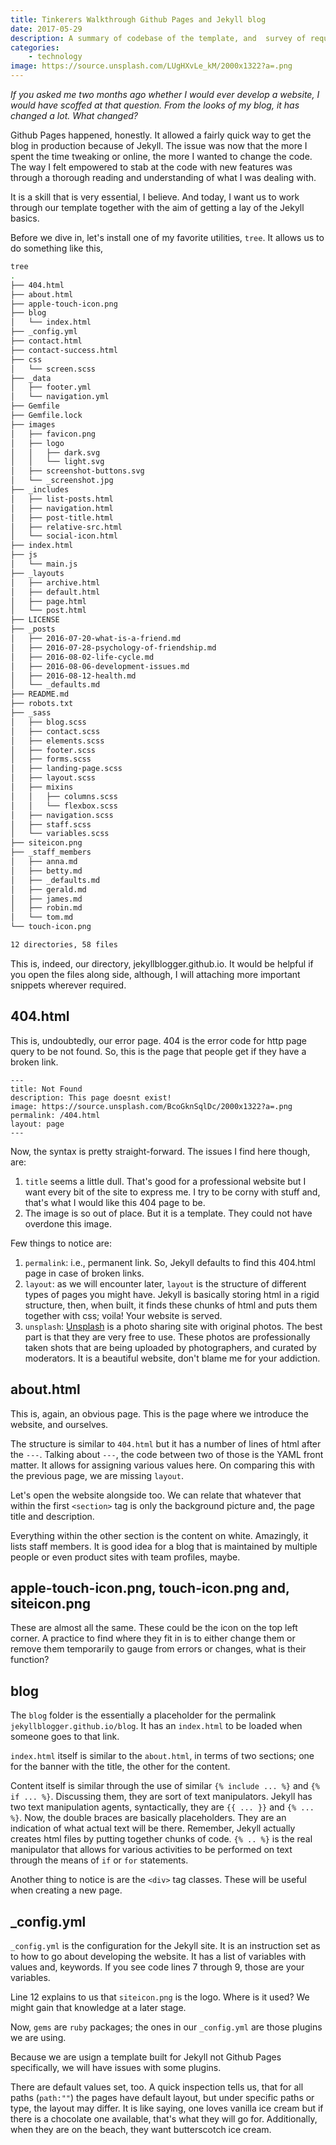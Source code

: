 ```yaml
---
title: Tinkerers Walkthrough Github Pages and Jekyll blog
date: 2017-05-29
description: A summary of codebase of the template, and  survey of required tasks
categories:
    - technology
image: https://source.unsplash.com/LUgHXvLe_kM/2000x1322?a=.png
---
```

_If you asked me two months ago whether I would ever develop a website, I would have scoffed at that question. From the looks of my blog, it has changed a lot. What changed?_

Github Pages happened, honestly. It allowed a fairly quick way to get the blog in production because of Jekyll. The issue was now that the more I spent the time tweaking or online, the more I wanted to change the code. The way I felt empowered to stab at the code with new features was through a thorough reading and understanding of what I was dealing with.

It is a skill that is very essential, I believe. And today, I want us to work through our template together with the aim of getting a lay of the Jekyll basics. 

Before we dive in, let's install one of my favorite utilities, `tree`. It allows us to do something like this,
```bash
tree
.
├── 404.html
├── about.html
├── apple-touch-icon.png
├── blog
│   └── index.html
├── _config.yml
├── contact.html
├── contact-success.html
├── css
│   └── screen.scss
├── _data
│   ├── footer.yml
│   └── navigation.yml
├── Gemfile
├── Gemfile.lock
├── images
│   ├── favicon.png
│   ├── logo
│   │   ├── dark.svg
│   │   └── light.svg
│   ├── screenshot-buttons.svg
│   └── _screenshot.jpg
├── _includes
│   ├── list-posts.html
│   ├── navigation.html
│   ├── post-title.html
│   ├── relative-src.html
│   └── social-icon.html
├── index.html
├── js
│   └── main.js
├── _layouts
│   ├── archive.html
│   ├── default.html
│   ├── page.html
│   └── post.html
├── LICENSE
├── _posts
│   ├── 2016-07-20-what-is-a-friend.md
│   ├── 2016-07-28-psychology-of-friendship.md
│   ├── 2016-08-02-life-cycle.md
│   ├── 2016-08-06-development-issues.md
│   ├── 2016-08-12-health.md
│   └── _defaults.md
├── README.md
├── robots.txt
├── _sass
│   ├── blog.scss
│   ├── contact.scss
│   ├── elements.scss
│   ├── footer.scss
│   ├── forms.scss
│   ├── landing-page.scss
│   ├── layout.scss
│   ├── mixins
│   │   ├── columns.scss
│   │   └── flexbox.scss
│   ├── navigation.scss
│   ├── staff.scss
│   └── variables.scss
├── siteicon.png
├── _staff_members
│   ├── anna.md
│   ├── betty.md
│   ├── _defaults.md
│   ├── gerald.md
│   ├── james.md
│   ├── robin.md
│   └── tom.md
└── touch-icon.png

12 directories, 58 files
```

This is, indeed, our directory, jekyllblogger.github.io. It would be helpful if you open the files along side, although, I will attaching more important snippets wherever required.

## 404.html
This is, undoubtedly, our error page. 404 is the error code for http page query to be not found. So, this is the page that people get if they have a broken link.
```
---
title: Not Found
description: This page doesnt exist!
image: https://source.unsplash.com/BcoGknSqlDc/2000x1322?a=.png
permalink: /404.html
layout: page
---
```

Now, the syntax is pretty straight-forward. The issues I find here though, are:
1. `title` seems a little dull. That's good for a professional website but I want every bit of the site to express me. I try to be corny with stuff and, that's what I would like this 404 page to be.
2. The image is so out of place. But it is a template. They could not have overdone this image.

Few things to notice are:
1. `permalink`: i.e., permanent link. So, Jekyll defaults to find this 404.html page in case of broken links.
2. `layout`: as we will encounter later, `layout` is the structure of different types of pages you might have. Jekyll is basically storing html in a rigid structure, then, when built, it finds these chunks of html and puts them together with css; voila! Your website is served.
3. `unsplash`: [Unsplash](https://unsplash.com) is a photo sharing site with original photos. The best part is that they are very free to use. These photos are professionally taken shots that are being uploaded by photographers, and curated by moderators. It is a beautiful website, don't blame me for your addiction.

## about.html
This is, again, an obvious page. This is the page where we introduce the website, and ourselves.

The structure is similar to `404.html` but it has a number of lines of html after the `---`.
Talking about `---`, the code between two of those is the YAML front matter. It allows for assigning various values here. 
On comparing this with the previous page, we are missing `layout`.

Let's open the website alongside too. We can relate that whatever that within the first `<section>` tag is only the background picture and, the page title and description.

Everything within the other section is the content on white. Amazingly, it lists staff members. It is good idea for a blog that is maintained by multiple people or even product sites with team profiles, maybe.

## apple-touch-icon.png, touch-icon.png and, siteicon.png
These are almost all the same. These could be the icon on the top left corner. A practice to find where they fit in is to either change them or remove them temporarily to gauge from errors or changes, what is their function?

## blog
The `blog` folder is the essentially a placeholder for the permalink `jekyllblogger.github.io/blog`. It has an `index.html` to be loaded when someone goes to that link. 

`index.html` itself is similar to the `about.html`, in terms of two sections; one for the banner with the title, the other for the content.

Content itself is similar through the use of similar `{% include ... %}` and `{% if ... %}`. 
Discussing them, they are sort of text manipulators. Jekyll has two text manipulation agents, syntactically, they are `{{ ... }}` and `{% ... %}`. Now, the double braces are basically placeholders. They are an indication of what actual text will be there. Remember, Jekyll actually creates html files by putting together chunks of code.
`{% .. %}` is the real manipulator that allows for various activities to be performed on text through the means of `if` or `for` statements.

Another thing to notice is are the `<div>` tag classes. These will be useful when creating a new page.

## \_config.yml
`_config.yml` is the configuration for the Jekyll site. It is an instruction set as to how to go about developing the website. It has a list of variables with values and, keywords. If you see code lines 7 through 9, those are your variables.

Line 12 explains to us that `siteicon.png` is the logo. Where is it used? We might gain that knowledge at a later stage.

Now, `gems` are `ruby` packages; the ones in our `_config.yml` are those plugins we are using.

Because we are usign a template built for Jekyll not Github Pages specifically, we will have issues with some plugins.

There are default values set, too. A quick inspection tells us, that for all paths (`path:""`) the pages have default layout, but under specific paths or type, the layout may differ. It is like saying, one loves vanilla ice cream but if there is a chocolate one available, that's what they will go for. Additionally, when they are on the beach, they want butterscotch ice cream. 

